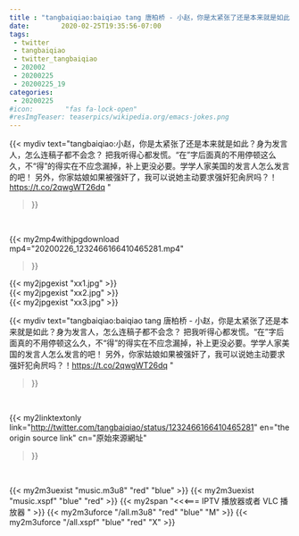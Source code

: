 ```yaml
---
title : "tangbaiqiao:baiqiao tang 唐柏桥 - 小赵，你是太紧张了还是本来就是如此？身为发言人，怎么连稿子都不会念？ 把我听得心都发慌。“在”字后面真的不用停顿这么久，不“得”的得实在不应念漏掉，补上更没必要。学学人家美国的发言人怎么发言的吧！ 另外，你家姑娘如果被强奸了，我可以说她主动要求强奸犯肏屄吗？！https://t.co/2qwgWT26dq "
date:        2020-02-25T19:35:56-07:00
tags:
 - twitter
 - tangbaiqiao
 - twitter_tangbaiqiao
 - 202002
 - 20200225
 - 20200225_19
categories:
 - 20200225
#icon:        "fas fa-lock-open"
#resImgTeaser: teaserpics/wikipedia.org/emacs-jokes.png
---
```


{{< mydiv text="tangbaiqiao:小赵，你是太紧张了还是本来就是如此？身为发言人，怎么连稿子都不会念？ 把我听得心都发慌。“在”字后面真的不用停顿这么久，不“得”的得实在不应念漏掉，补上更没必要。学学人家美国的发言人怎么发言的吧！ 另外，你家姑娘如果被强奸了，我可以说她主动要求强奸犯肏屄吗？！https://t.co/2qwgWT26dq "
>}}
<br>


{{< my2mp4withjpgdownload mp4="20200226_1232466166410465281.mp4"
>}}

{{< my2jpgexist "xx1.jpg" >}}<br>
{{< my2jpgexist "xx2.jpg" >}}<br>
{{< my2jpgexist "xx3.jpg" >}}<br>



{{< mydiv text="tangbaiqiao:baiqiao tang 唐柏桥 - 小赵，你是太紧张了还是本来就是如此？身为发言人，怎么连稿子都不会念？ 把我听得心都发慌。“在”字后面真的不用停顿这么久，不“得”的得实在不应念漏掉，补上更没必要。学学人家美国的发言人怎么发言的吧！ 另外，你家姑娘如果被强奸了，我可以说她主动要求强奸犯肏屄吗？！https://t.co/2qwgWT26dq "
>}}
<br>

{{< my2linktextonly link="http://twitter.com/tangbaiqiao/status/1232466166410465281"
en="the origin source link" cn="原始來源網址"
>}}


<br>

{{< my2m3uexist "music.m3u8" "red"  "blue" >}} {{< my2m3uexist "music.xspf" "blue" "red"  >}} {{< my2span "<<<=== IPTV 播放器或者 VLC 播放器 " >}} {{< my2m3uforce "/all.m3u8" "red"  "blue" "M" >}} {{< my2m3uforce "/all.xspf" "blue" "red"  "X" >}} 
